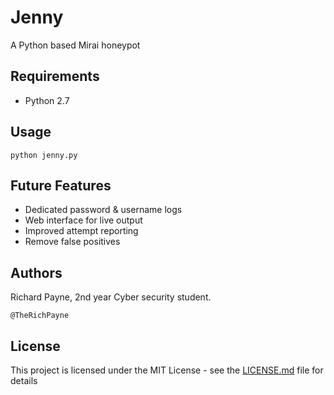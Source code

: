 # Jenny

A Python based Mirai honeypot

## Requirements

* Python 2.7

## Usage

```
python jenny.py
```

## Future Features

* Dedicated password & username logs 
* Web interface for live output
* Improved attempt reporting
* Remove false positives

## Authors

Richard Payne, 2nd year Cyber security student.

```
@TheRichPayne
```

## License

This project is licensed under the MIT License - see the [LICENSE.md](LICENSE.md) file for details

